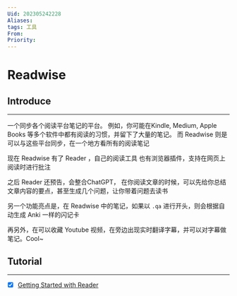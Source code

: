 ```yaml
---
Uid: 202305242228
Aliases: 
tags: 工具 
From: 
Priority: 
---
```

# Readwise

## Introduce 
---
一个同步各个阅读平台笔记的平台。
例如，你可能在Kindle, Medium, Apple Books 等多个软件中都有阅读的习惯，并留下了大量的笔记。
而 Readwise 则是可以与这些平台同步，在一个地方看所有的阅读笔记

现在 Readwise 有了 Reader ，自己的阅读工具
也有浏览器插件，支持在网页上阅读时进行批注

之后 Reader 还预告，会整合ChatGPT， 在你阅读文章的时候，可以先给你总结文章内容的要点，甚至生成几个问题，让你带着问题去读书

另一个功能亮点是，在 Readwise 中的笔记，如果以 `.qa` 进行开头，则会根据自动生成 Anki 一样的闪记卡

再另外，在可以收藏 Youtube 视频，在旁边出现实时翻译字幕，并可以对字幕做笔记。Cool~

## Tutorial
---
- [x] [Getting Started with Reader](https://read.readwise.io/new/read/01h1pd503846qvnmmsm8ctb68c)

